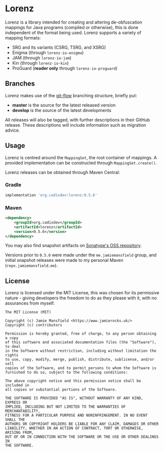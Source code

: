 Lorenz
======

Lorenz is a library intended for creating and altering de-obfuscation mappings for Java
programs (compiled or otherwise), this is done independent of the format being used. Lorenz
supports a variety of mapping formats:

- SRG and its variants (CSRG, TSRG, and XSRG)
- Enigma (through `lorenz-io-enigma`)
- JAM (through `lorenz-io-jam`)
- Kin (through `lorenz-io-kin`)
- ProGuard (**reader only** through `lorenz-io-proguard`)

## Branches

Lorenz makes use of the [git-flow] branching structure, briefly put:

- **master** is the source for the latest released version
- **develop** is the source of the latest developments

All releases will also be tagged, with further descriptions in their GitHub release.
These descriptions will include information such as migration advice.

## Usage

Lorenz is centred around the `MappingSet`, the root container of mappings. A provided
implementation can be constructed through `MappingSet.create()`.

Lorenz releases can be obtained through Maven Central:

### Gradle

```groovy
implementation 'org.cadixdev:lorenz:0.5.6'
```

### Maven

```xml
<dependency>
    <groupId>org.cadixdev</groupId>
    <artifactId>lorenz</artifactId>
    <version>0.5.6</version>
</dependency>
```

You may also find snapshot artifacts on [Sonatype's OSS repository].

Versions prior to `0.5.0` were made under the `me.jamiemansfield` group, and initial
snapshot releases were made to my personal Maven  (`repo.jamiemansfield.me`).

## License

Lorenz is licensed under the MIT License, this was chosen for its permissive nature -
giving developers the freedom to do as they please with it, with no assurances from myself.

```
The MIT License (MIT)

Copyright (c) Jamie Mansfield <https://www.jamierocks.uk/>
Copyright (c) contributors

Permission is hereby granted, free of charge, to any person obtaining a copy
of this software and associated documentation files (the "Software"), to deal
in the Software without restriction, including without limitation the rights
to use, copy, modify, merge, publish, distribute, sublicense, and/or sell
copies of the Software, and to permit persons to whom the Software is
furnished to do so, subject to the following conditions:

The above copyright notice and this permission notice shall be included in
all copies or substantial portions of the Software.

THE SOFTWARE IS PROVIDED "AS IS", WITHOUT WARRANTY OF ANY KIND, EXPRESS OR
IMPLIED, INCLUDING BUT NOT LIMITED TO THE WARRANTIES OF MERCHANTABILITY,
FITNESS FOR A PARTICULAR PURPOSE AND NONINFRINGEMENT. IN NO EVENT SHALL THE
AUTHORS OR COPYRIGHT HOLDERS BE LIABLE FOR ANY CLAIM, DAMAGES OR OTHER
LIABILITY, WHETHER IN AN ACTION OF CONTRACT, TORT OR OTHERWISE, ARISING FROM,
OUT OF OR IN CONNECTION WITH THE SOFTWARE OR THE USE OR OTHER DEALINGS IN
THE SOFTWARE.
```

[git-flow]: https://nvie.com/posts/a-successful-git-branching-model/
[Sonatype's OSS repository]: https://oss.sonatype.org/content/repositories/snapshots/
